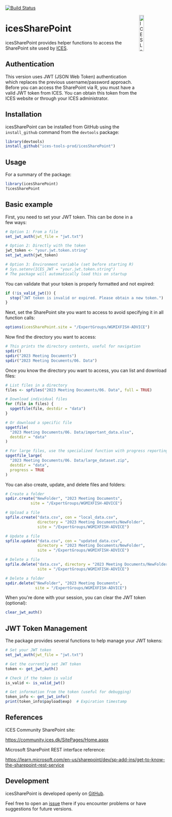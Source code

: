 [![Build Status](https://github.com/ices-tools-prod/icesSharePoint/actions/workflows/check-standard.yaml/badge.svg)](https://github.com/ices-tools-prod/icesSharePoint/actions)

[<img align="right" alt="ICES Logo" width="17%" height="17%" src="http://www.ices.dk/_layouts/15/1033/images/icesimg/iceslogo.png">](http://www.ices.dk/Pages/default.aspx)

# icesSharePoint

icesSharePoint provides helper functions to access the SharePoint site used by [ICES](http://www.ices.dk/Pages/default.aspx).

## Authentication

This version uses JWT (JSON Web Token) authentication which replaces the previous username/password approach. Before you can access the SharePoint via R, you must have a valid JWT token from ICES. You can obtain this token from the ICES website or through your ICES administrator.

## Installation

icesSharePoint can be installed from GitHub using the `install_github` command from the `devtools` package:

```r
library(devtools)
install_github("ices-tools-prod/icesSharePoint")
```

## Usage

For a summary of the package:

```r
library(icesSharePoint)
?icesSharePoint
```

## Basic example

First, you need to set your JWT token. This can be done in a few ways:

```r
# Option 1: From a file
set_jwt_auth(jwt_file = "jwt.txt")

# Option 2: Directly with the token
jwt_token <- "your.jwt.token.string"
set_jwt_auth(jwt_token)

# Option 3: Environment variable (set before starting R)
# Sys.setenv(ICES_JWT = "your.jwt.token.string")
# The package will automatically load this on startup
```

You can validate that your token is properly formatted and not expired:

```r
if (!is_valid_jwt()) {
  stop("JWT token is invalid or expired. Please obtain a new token.")
}
```

Next, set the SharePoint site you want to access to avoid specifying it in all function calls:

```r
options(icesSharePoint.site = "/ExpertGroups/WGMIXFISH-ADVICE")
```

Now find the directory you want to access:

```r
# This prints the directory contents, useful for navigation
spdir()
spdir("2023 Meeting Documents")
spdir("2023 Meeting Documents/06. Data")
```

Once you know the directory you want to access, you can list and download files:

```r
# List files in a directory
files <- spfiles("2023 Meeting Documents/06. Data", full = TRUE)

# Download individual files
for (file in files) {
  spgetfile(file, destdir = "data")
}

# Or download a specific file
spgetfile(
  "2023 Meeting Documents/06. Data/important_data.xlsx",
  destdir = "data"
)

# For large files, use the specialized function with progress reporting
spgetfile_large(
  "2023 Meeting Documents/06. Data/large_dataset.zip",
  destdir = "data",
  progress = TRUE
)
```

You can also create, update, and delete files and folders:

```r
# Create a folder
spdir.create("NewFolder", "2023 Meeting Documents", 
           site = "/ExpertGroups/WGMIXFISH-ADVICE")

# Upload a file
spfile.create("data.csv", con = "local_data.csv", 
              directory = "2023 Meeting Documents/NewFolder",
              site = "/ExpertGroups/WGMIXFISH-ADVICE")

# Update a file
spfile.update("data.csv", con = "updated_data.csv",
              directory = "2023 Meeting Documents/NewFolder",
              site = "/ExpertGroups/WGMIXFISH-ADVICE")

# Delete a file
spfile.delete("data.csv", directory = "2023 Meeting Documents/NewFolder",
              site = "/ExpertGroups/WGMIXFISH-ADVICE")

# Delete a folder
spdir.delete("NewFolder", "2023 Meeting Documents",
             site = "/ExpertGroups/WGMIXFISH-ADVICE")
```

When you're done with your session, you can clear the JWT token (optional):

```r
clear_jwt_auth()
```

## JWT Token Management

The package provides several functions to help manage your JWT tokens:

```r
# Set your JWT token
set_jwt_auth(jwt_file = "jwt.txt")

# Get the currently set JWT token
token <- get_jwt_auth()

# Check if the token is valid
is_valid <- is_valid_jwt()

# Get information from the token (useful for debugging)
token_info <- get_jwt_info()
print(token_info$payload$exp)  # Expiration timestamp
```

## References

ICES Community SharePoint site:

<https://community.ices.dk/SitePages/Home.aspx>

Microsoft SharePoint REST interface reference:

<https://learn.microsoft.com/en-us/sharepoint/dev/sp-add-ins/get-to-know-the-sharepoint-rest-service>

## Development

icesSharePoint is developed openly on [GitHub](https://github.com/ices-tools-prod/icesSharePoint).

Feel free to open an [issue](https://github.com/ices-tools-prod/icesSharePoint/issues) there if you encounter problems or have suggestions for future versions.